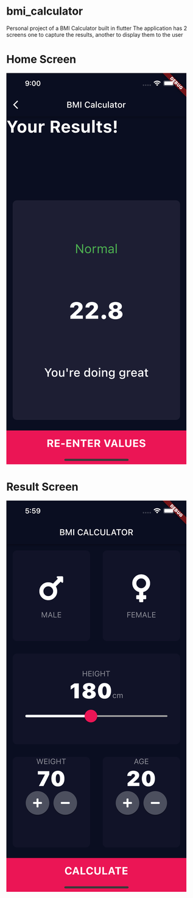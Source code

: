 # bmi_calculator
Personal project of a BMI Calculator built in flutter
The application has 2 screens one to capture the results, another to display them to the user
# Home Screen
![](images/page1.png)

# Result Screen
![](images/page2.png)
